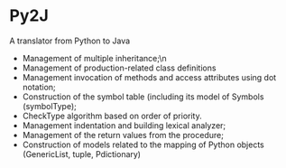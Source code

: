 Py2J
====

A translator from Python to Java

+ Management of multiple inheritance;\n
+ Management of production-related class definitions
+ Management invocation of methods and access attributes using dot notation;
+ Construction of the symbol table (including its model of Symbols (symbolType);
+ CheckType algorithm based on order of priority.
+ Management indentation and building lexical analyzer;
+ Management of the return values ​​from the procedure;
+ Construction of models related to the mapping of Python objects (GenericList, tuple, Pdictionary)
